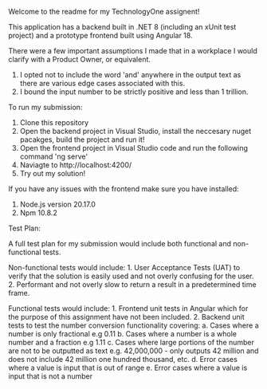Welcome to the readme for my TechnologyOne assignent!

This application has a backend built in .NET 8 (including an xUnit test project) and a prototype frontend built using Angular 18.

There were a few important assumptions I made that in a workplace I would clarify with a Product Owner, or equivalent.

  1. I opted not to include the word 'and' anywhere in the output text as there are various edge cases associated with this.
  2. I bound the input number to be strictly positive and less than 1 trillion.

To run my submission:
  1. Clone this repository
  2. Open the backend project in Visual Studio, install the neccesary nuget pacakges, build the project and run it!
  3. Open the frontend project in Visual Studio code and run the following command 'ng serve'
  4. Naviagte to http://localhost:4200/
  5. Try out my solution!

If you have any issues with the frontend make sure you have installed:
  1. Node.js version 20.17.0
  2. Npm 10.8.2

Test Plan:

  A full test plan for my submission would include both functional and non-functional tests.

  Non-functional tests would include:
    1. User Acceptance Tests (UAT) to verify that the solution is easily used and not overly confusing for the user.
    2. Performant and not overly slow to return a result in a predetermined time frame.

  Functional tests would include:
    1. Frontend unit tests in Angular which for the purpose of this assignment have not been included.
    2. Backend unit tests to test the number conversion functionality covering:
        a. Cases where a number is only fractional e.g 0.11
        b. Cases where a number is a whole number and a fraction e.g 1.11
        c. Cases where large portions of the number are not to be outputted as text e.g. 42,000,000 - only outputs 42 million and does not include 42 million one hundred thousand, etc.
        d. Error cases where a value is input that is out of range
        e. Error cases where a value is input that is not a number


